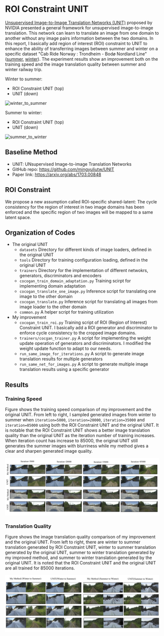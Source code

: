 # ROI Constraint UNIT
[Unsupervised Image-to-Image Translation Networks (UNIT)](https://github.com/mingyuliutw/UNIT) proposed by NVIDIA presented a general framework for unsupervised image-to-image translation. This network can learn to translate an image from one domain to another without any image pairs information between the two domains. In this report, I basically add region of interest (ROI) constraint to UNIT to enhance the ability of transferring images between summer and winter on a specific dataset "Cab Ride Norway : Trondheim - Bodø Nordland Line"([summer](https://www.youtube.com/watch?v=TY1sbKvjNcY&t=1057s), [winter](https://www.youtube.com/watch?v=9pVWfzsgLoQ&t=8081s)). The experiment results show an improvement both on the training speed and the image translation quality between summer and winter railway trip.

Winter to summer:
* ROI Constraint UNIT (top)
* UNIT (down)

![winter_to_summer](images/exp5_6.gif)

Summer to winter:
* ROI Constraint UNIT (top)
* UNIT (down)

![summer_to_winter](images/exp7_8.gif)

## Baseline Method
* UNIT: UNsupervised Image-to-image Translation Networks
* GitHub repo: https://github.com/mingyuliutw/UNIT
* Paper link: https://arxiv.org/abs/1703.00848

## ROI Constraint
We propose a new assumption called ROI-specific shared-latent: The cycle consistency for the region of interest in two image domains has been enforced and the specific region of two images will be mapped to a same latent space.

## Organization of Codes
- The original UNIT
    - `datasets`
        Directory for different kinds of image loaders, defined in the original UNIT
    - `tools`
        Directory for training configuration loading, defined in the original UNIT
    - `trainers`
        Directory for the implementation of different netwokrs, generators, discriminators and encoders
    - `cocogan_train_domain_adaptation.py`
        Training scirpt for implementing domain adaptation
    - `cocogan_translate_one_image.py`
        Inference script for translating one image to the other domain
    - `cocogan_translate.py`
        Inference script for translating all images from image loader to the other domain
    - `common.py`
        A helper script for training utilization 
- My improvement
    - `cocogan_train_roi.py`
        Training script of ROI (Region of Interest) Constraint UNIT. I basically add a ROI generator and discriminator to enforce cycle consistency to the cropped image domains.
    - `trainers/cocgan_trainer.py`
        A script for implementing the weight update operation of generators and discriminators. I modified the weight update function to adapt to our needs.
    - `run_same_image_for_iterations.py`
        A script to generate image translation results for multiple generators
    - `run_same_net_for_images.py`
        A script to generate multiple image translation results using a specific generator
        
## Results
### Training Speed
Figure shows the training speed comparison of my improvement and the original UNIT. From left to right, I sampled generated images from winter to summer when `iteration=5000`, `iteration=20000`, `iteration=35000` and `iteration=85000` using both the ROI Constraint UNIT and the original UNIT. It is notable that the ROI Constraint UNIT shows a better image translation quality than the original UNIT as the iteration number of training increases. When iteration count has increase to 85000, the original UNIT still generates the summer images with blurriness while my method gives a clear and sharpen generated image quality.

![training_speed](images/training_speed.png)

### Translation Quality
Figure shows the image translation quality comparison of my improvement and the original UNIT. From left to right, there are winter to summer translation generated by ROI Constraint UNIT, winter to summer translation generated by the original UNIT, summer to winter translation generated by my improved method, and summer to winter translation generated by the original UNIT. It is noted that the ROI Constraint UNIT and the original UNIT are all trained for 85000 iterations.


![translation_quality](images/translation_quality.png)
